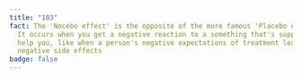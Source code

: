 ```yaml
---
title: "103"
fact: The 'Nocebo effect' is the opposite of the more famous 'Placebo effect'.
  It occurs when you get a negative reaction to a something that's supposed to
  help you, like when a person's negative expectations of treatment lead to
  negative side effects
badge: false
---
```

